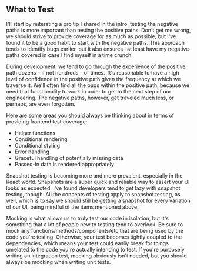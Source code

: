 ## What to Test

I'll start by reiterating a pro tip I shared in the intro: testing the negative paths is more important than testing the positive paths. Don't get me wrong, we should strive to provide coverage for as much as possible, but I've found it to be a good habit to start with the negative paths. This approach tends to identify bugs earlier, but it also ensures I at least have my negative paths covered in case I find myself in a time crunch.

During development, we tend to go through the experience of the positive path dozens – if not hundreds – of times. Tt's reasonable to have a high level of confidence in the positive path given the frequency at which we traverse it. We'll often find all the bugs within the positive path, because we need that functionality to work in order to get to the next step of our engineering. The negative paths, however, get traveled much less, or perhaps, are even forgotten.

Here are some areas you should always be thinking about in terms of providing frontend test coverage:

* Helper functions
* Conditional rendering
* Conditional styling
* Error handling
* Graceful handling of potentially missing data
* Passed-in data is rendered appropriately

Snapshot testing is becoming more and more prevalent, especially in the React world. Snapshots are a super quick and reliable way to assert your UI looks as expected. I've found developers tend to get lazy with snapshot testing, though. All the concepts of testing apply to snapshot testing, as well, which is to say we should still be getting a snapshot for every variation of our UI, being mindful of the items mentioned above.

Mocking is what allows us to truly test our code in isolation, but it's something that a lot of people new to testing tend to overlook. Be sure to mock any functions/methods/components/etc that are being used by the code you're testing. Otherwise, your test becomes tightly coupled to the dependencies, which means your test could easily break for things unrelated to the code you're actually intending to test. If you're purposely writing an integration test, mocking obviously isn't needed, but you should always be mocking when writing unit tests.
